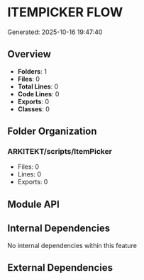 # ITEMPICKER FLOW
Generated: 2025-10-16 19:47:40

## Overview
- **Folders**: 1
- **Files**: 0
- **Total Lines**: 0
- **Code Lines**: 0
- **Exports**: 0
- **Classes**: 0

## Folder Organization

### ARKITEKT/scripts/ItemPicker
- Files: 0
- Lines: 0
- Exports: 0

## Module API

## Internal Dependencies

No internal dependencies within this feature

## External Dependencies
